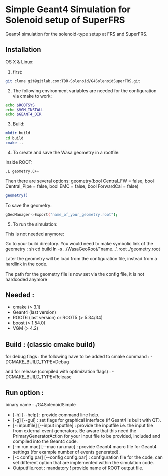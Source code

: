 # Simple Geant4 Simulation for Solenoid setup of SuperFRS

Geant4 simulation for the solenoid-type setup at FRS and SuperFRS.

## Installation

OS X & Linux:

1.  first:

```sh
git clone git@gitlab.com:TDR-Solenoid/G4SolenoidSuperFRS.git
```

2.  The following environment variables are needed for the configuration via cmake to work: 

```sh
echo $ROOTSYS
echo $VGM_INSTALL
echo $GEANT4_DIR
```

3.  Build:
```sh 
mkdir build
cd build
cmake ..
```

4.  To create and save the Wasa geometry in a rootfile:

Inside ROOT:

```sh
.L geometry.C++
```
Then there are several options:
geometry(bool Central\_FW = false, bool Central\_Pipe = false, bool EMC = false, bool ForwardCal = false)
```sh
geometry()
```

To save the geometry:
```sh
gGeoManager->Export("name_of_your_geometry.root");
```

5. To run the simulation:

This is not needed anymore:
>>>
Go to your build directory. You would need to make symbolic link of the geometry :
sh
cd build
ln -s ../WasaGeoRoot/"name...".root ./geometry.root

Later the geometry will be load from the configuration file, instead from a hardlink in the code.
>>>

The path for the geometry file is now set via the config file, it is not hardcoded anymore

## Needed : 

* cmake (> 3.1)
* Geant4 (last version)
* ROOT6 (last version) or ROOT5 (> 5.34/34)
* boost (> 1.54.0)
* VGM (> 4.2) 

## Build : (classic cmake build)

for debug flags : the following have to be added to cmake command :
-DCMAKE_BUILD_TYPE=Debug

and for release (compiled with optimization flags) :
-DCMAKE_BUILD_TYPE=Release

## Run option :
binary name : ./G4SolenoidSimple
* [-h] [--help] : provide command line help.
* [-g] [--gui] : set flags for graphical interface (if Geant4 is built with QT).
* [-i inputfile] [--input inputfile] : provide the inputfile i.e. the input file from external event generators. Be aware that this need the PrimaryGeneratorAction for your input file to be provided, included and compiled into the Geant4 code.
* [-m run.mac] [--mac run.mac] : provide Geant4 macro file for Geant4 settings (for example number of events generated).
* [-c config.par] [--config config.par] : configuration file for the code, can set different option that are implemented within the simulation code.
* Outputfile.root : mandatory ! provide name of ROOT output file. 
